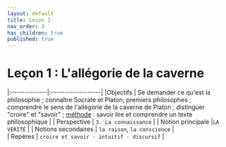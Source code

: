 ```yaml
---
layout: default
title: Leçon 1
nav_order: 3
has_children: true
published: true
---
```


# Leçon 1 : L'allégorie de la caverne


|:-------------|:------------------|
|Objectifs           | Se demander ce qu'est la philosophie ; connaître Socrate et Platon, premiers philosophes ; comprendre le sens de l'allégorie de la caverne de Platon ; distinguer "croire" et "savoir" ; <u>méthode</u> : savoir lire et comprendre un texte philosophique | 
| Perspective           | `3. La connaissance` | 
| Notion principale |`LA VÉRITÉ`   | 
|  Notions secondaires | `la raison`, `la conscience`  |   
| Repères           | `croire et savoir - intuitif - discursif` | 

